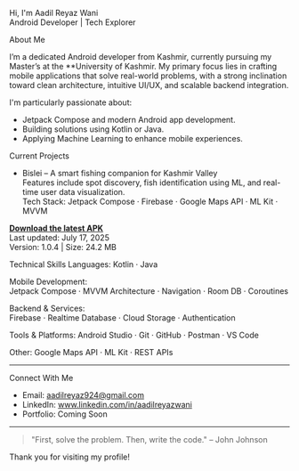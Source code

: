 Hi, I'm Aadil Reyaz Wani<br>
Android Developer | Tech Explorer

About Me

I’m a dedicated Android developer from Kashmir, currently pursuing my Master’s at the **University of Kashmir. My primary focus lies in crafting mobile applications that solve real-world problems, with a strong inclination toward clean architecture, intuitive UI/UX, and scalable backend integration.

I'm particularly passionate about:

- Jetpack Compose and modern Android app development.
- Building solutions using Kotlin or Java.
- Applying Machine Learning to enhance mobile experiences.

 Current Projects

- Bislei – A smart fishing companion for Kashmir Valley  
  Features include spot discovery, fish identification using ML, and real-time user data visualization.  
  Tech Stack: Jetpack Compose · Firebase · Google Maps API · ML Kit · MVVM

**[Download the latest APK](https://bislei-b90ca.web.app)**  
Last updated: July 17, 2025  
Version: 1.0.4 | Size: 24.2 MB

Technical Skills
Languages: 
Kotlin · Java

Mobile Development:  
Jetpack Compose · MVVM Architecture · Navigation · Room DB · Coroutines

Backend & Services:  
Firebase · Realtime Database · Cloud Storage · Authentication

Tools & Platforms:
Android Studio · Git · GitHub · Postman · VS Code

Other:
Google Maps API · ML Kit · REST APIs

---

Connect With Me

- Email: aadilreyaz924@gmail.com  
- LinkedIn: www.linkedin.com/in/aadilreyazwani
- Portfolio: Coming Soon

---

> "First, solve the problem. Then, write the code." – John Johnson

Thank you for visiting my profile!
